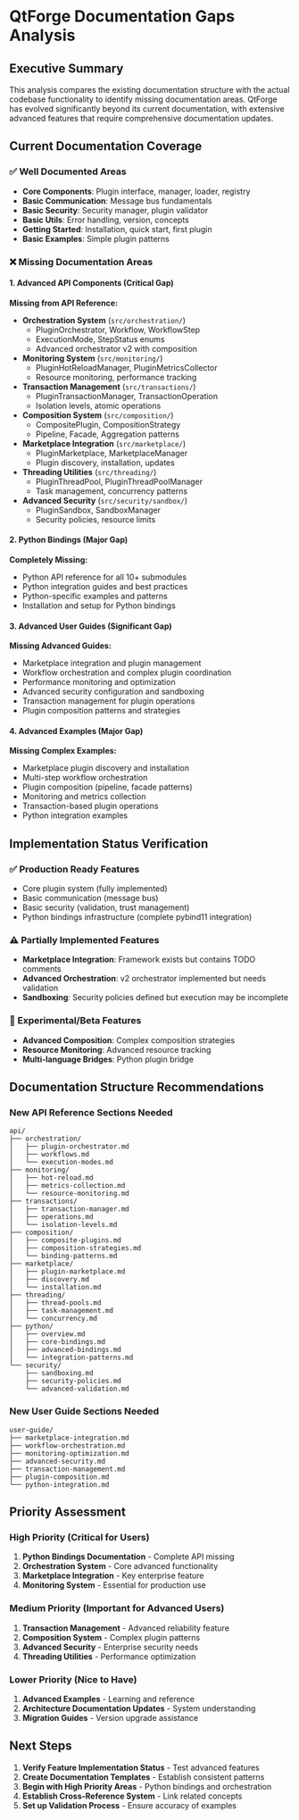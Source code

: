 # QtForge Documentation Gaps Analysis

## Executive Summary

This analysis compares the existing documentation structure with the actual codebase functionality to identify missing documentation areas. QtForge has evolved significantly beyond its current documentation, with extensive advanced features that require comprehensive documentation updates.

## Current Documentation Coverage

### ✅ Well Documented Areas
- **Core Components**: Plugin interface, manager, loader, registry
- **Basic Communication**: Message bus fundamentals
- **Basic Security**: Security manager, plugin validator
- **Basic Utils**: Error handling, version, concepts
- **Getting Started**: Installation, quick start, first plugin
- **Basic Examples**: Simple plugin patterns

### ❌ Missing Documentation Areas

#### 1. Advanced API Components (Critical Gap)
**Missing from API Reference:**
- **Orchestration System** (`src/orchestration/`)
  - PluginOrchestrator, Workflow, WorkflowStep
  - ExecutionMode, StepStatus enums
  - Advanced orchestrator v2 with composition
- **Monitoring System** (`src/monitoring/`)
  - PluginHotReloadManager, PluginMetricsCollector
  - Resource monitoring, performance tracking
- **Transaction Management** (`src/transactions/`)
  - PluginTransactionManager, TransactionOperation
  - Isolation levels, atomic operations
- **Composition System** (`src/composition/`)
  - CompositePlugin, CompositionStrategy
  - Pipeline, Facade, Aggregation patterns
- **Marketplace Integration** (`src/marketplace/`)
  - PluginMarketplace, MarketplaceManager
  - Plugin discovery, installation, updates
- **Threading Utilities** (`src/threading/`)
  - PluginThreadPool, PluginThreadPoolManager
  - Task management, concurrency patterns
- **Advanced Security** (`src/security/sandbox/`)
  - PluginSandbox, SandboxManager
  - Security policies, resource limits

#### 2. Python Bindings (Major Gap)
**Completely Missing:**
- Python API reference for all 10+ submodules
- Python integration guides and best practices
- Python-specific examples and patterns
- Installation and setup for Python bindings

#### 3. Advanced User Guides (Significant Gap)
**Missing Advanced Guides:**
- Marketplace integration and plugin management
- Workflow orchestration and complex plugin coordination
- Performance monitoring and optimization
- Advanced security configuration and sandboxing
- Transaction management for plugin operations
- Plugin composition patterns and strategies

#### 4. Advanced Examples (Major Gap)
**Missing Complex Examples:**
- Marketplace plugin discovery and installation
- Multi-step workflow orchestration
- Plugin composition (pipeline, facade patterns)
- Monitoring and metrics collection
- Transaction-based plugin operations
- Python integration examples

## Implementation Status Verification

### ✅ Production Ready Features
- Core plugin system (fully implemented)
- Basic communication (message bus)
- Basic security (validation, trust management)
- Python bindings infrastructure (complete pybind11 integration)

### ⚠️ Partially Implemented Features
- **Marketplace Integration**: Framework exists but contains TODO comments
- **Advanced Orchestration**: v2 orchestrator implemented but needs validation
- **Sandboxing**: Security policies defined but execution may be incomplete

### 🔄 Experimental/Beta Features
- **Advanced Composition**: Complex composition strategies
- **Resource Monitoring**: Advanced resource tracking
- **Multi-language Bridges**: Python plugin bridge

## Documentation Structure Recommendations

### New API Reference Sections Needed
```
api/
├── orchestration/
│   ├── plugin-orchestrator.md
│   ├── workflows.md
│   └── execution-modes.md
├── monitoring/
│   ├── hot-reload.md
│   ├── metrics-collection.md
│   └── resource-monitoring.md
├── transactions/
│   ├── transaction-manager.md
│   ├── operations.md
│   └── isolation-levels.md
├── composition/
│   ├── composite-plugins.md
│   ├── composition-strategies.md
│   └── binding-patterns.md
├── marketplace/
│   ├── plugin-marketplace.md
│   ├── discovery.md
│   └── installation.md
├── threading/
│   ├── thread-pools.md
│   ├── task-management.md
│   └── concurrency.md
├── python/
│   ├── overview.md
│   ├── core-bindings.md
│   ├── advanced-bindings.md
│   └── integration-patterns.md
└── security/
    ├── sandboxing.md
    ├── security-policies.md
    └── advanced-validation.md
```

### New User Guide Sections Needed
```
user-guide/
├── marketplace-integration.md
├── workflow-orchestration.md
├── monitoring-optimization.md
├── advanced-security.md
├── transaction-management.md
├── plugin-composition.md
└── python-integration.md
```

## Priority Assessment

### High Priority (Critical for Users)
1. **Python Bindings Documentation** - Complete API missing
2. **Orchestration System** - Core advanced functionality
3. **Marketplace Integration** - Key enterprise feature
4. **Monitoring System** - Essential for production use

### Medium Priority (Important for Advanced Users)
1. **Transaction Management** - Advanced reliability feature
2. **Composition System** - Complex plugin patterns
3. **Advanced Security** - Enterprise security needs
4. **Threading Utilities** - Performance optimization

### Lower Priority (Nice to Have)
1. **Advanced Examples** - Learning and reference
2. **Architecture Documentation Updates** - System understanding
3. **Migration Guides** - Version upgrade assistance

## Next Steps

1. **Verify Feature Implementation Status** - Test advanced features
2. **Create Documentation Templates** - Establish consistent patterns
3. **Begin with High Priority Areas** - Python bindings and orchestration
4. **Establish Cross-Reference System** - Link related concepts
5. **Set up Validation Process** - Ensure accuracy of examples
